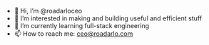 - 👋 Hi, I’m @roadarloceo
- 👀 I’m interested in making and building useful and efficient stuff
- 🌱 I’m currently learning full-stack engineering
- 📫 How to reach me: ceo@roadarlo.com

<!---
roadarloceo/roadarloceo is a ✨ special ✨ repository because its `README.md` (this file) appears on your GitHub profile.
You can click the Preview link to take a look at your changes.
--->
